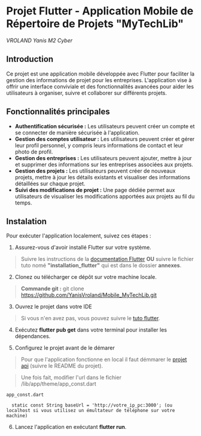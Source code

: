 # Projet Flutter - Application Mobile de Répertoire de Projets "MyTechLib"

*VROLAND Yanis*
*M2 Cyber*

## Introduction

Ce projet est une application mobile développée avec Flutter pour faciliter la gestion des informations de projet pour les entreprises. L'application vise à offrir une interface conviviale et des fonctionnalités avancées pour aider les utilisateurs à organiser, suivre et collaborer sur différents projets.

## Fonctionnalités principales

- **Authentification sécurisée :** Les utilisateurs peuvent créer un compte et se connecter de manière sécurisée à l'application.
- **Gestion des comptes utilisateur :** Les utilisateurs peuvent créer et gérer leur profil personnel, y compris leurs informations de contact et leur photo de profil.
- **Gestion des entreprises :** Les utilisateurs peuvent ajouter, mettre à jour et supprimer des informations sur les entreprises associées aux projets.
- **Gestion des projets :** Les utilisateurs peuvent créer de nouveaux projets, mettre à jour les détails existants et visualiser des informations détaillées sur chaque projet.
- **Suivi des modifications de projet :** Une page dédiée permet aux utilisateurs de visualiser les modifications apportées aux projets au fil du temps.

## Instalation

Pour exécuter l'application localement, suivez ces étapes :

1. Assurez-vous d'avoir installé Flutter sur votre système. 

> Suivre les instructions de la [documentation Flutter](https://docs.flutter.dev/get-started/install) **OU** suivre le fichier tuto nomé **"installation_flutter"** qui est dans le dossier **annexes**.

2. Clonez ou télécharger ce dépôt sur votre machine locale.

> **Commande git :** git clone https://github.com/YanisVroland/Mobile_MyTechLib.git

3. Ouvrez le projet dans votre IDE

> Si vous n'en avez pas, vous pouvez suivre le [tuto flutter](https://docs.flutter.dev/get-started/editor?tab=androidstudio).

4. Exécutez **flutter pub get** dans votre terminal pour installer les dépendances.

5. Configurez le projet avant de le démarer

> Pour que l'application fonctionne en local il faut démmarer le [projet api](https://github.com/YanisVroland/API_MyTechLib) (suivre le README du projet).

> Une fois fait, modifier l'url dans le fichier /lib/app/theme/app_const.dart
```
app_const.dart

  static const String baseUrl = 'http://votre_ip_pc:3000'; (ou localhost si vous utilisez un émultateur de téléphone sur votre machine)
```

6. Lancez l'application en exécutant **flutter run**.
